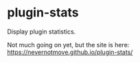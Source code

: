# plugin-stats
Display plugin statistics.

Not much going on yet, but the site is here:
https://nevernotmove.github.io/plugin-stats/